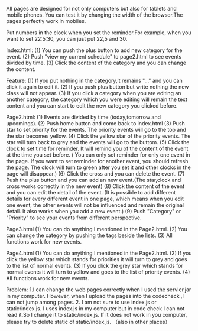 All pages are designed for not only computers but also for tablets and mobile phones.
You can test it by changing the width of the browser.The pages perfectly work in mobiles.

Put numbers in the clock when you set the reminder.For example, when you want to set 22:5:30, you can just put 22,5 and 30.

Index.html:
(1) You can push the plus button to add new category for the event.
(2) Push "view my current schedule" to page2.html to see events divided by time.
(3) Click the content of the category and you can change the content.

Feature:
(1) If you put nothing in the category,it remains "..." and you can click it again to 
edit it.
(2) If you push plus button but write nothing the new class will not appear. 
(3) If you click a category when you are editing an another category, the category which you were editing will remain the text content and you can start to edit the new category you clicked before.


Page2.html:
(1) Events are divided by time (today,tomorrow and upcomings).
(2) Push home button and come back to index.html
(3) Push star to set priority for the events. The priority events will go to the top
and the star becomes yellow.
(4) Click the yellow star of the priority events. The star will turn back to grey 
and the events will go to the buttom.
(5) Click the clock to set time for reminder. It will remind you of the content of the event at the time you set before. ( You can only set reminder for only one event in the page. If you want to set reminder for another event, you should refresh the page. The clock will turn to green after you set it and other clocks in the page will disappear.)
(6) Click the cross and you can delete the event.
(7) Push the plus button and you can add an new event.(The star,clock and cross works correctly in the new event)
(8) Click the content of the event and you can edit the detail of the event.
(It is possible to add different details for every different event in one page, which means when you edit one event, the other events will not be influenced and remain the original detail. It also works when you add a new event.)
(9) Push "Category" or "Priority" to see your events from different perspective.

Page3.html
(1) You can do anything I mentioned in the Page2.html. 
(2) You can change the category by pushing the tags beside the lists.
(3) All functions work for new events.

Page4.html
(1) You can do anything I mentioned in the Page2.html. 
(2) If you click the yellow star which stands for priorities it will turn to grey and goes to the list of normal events.
(3) If you click the grey star which stands for normal events it will turn to yellow and goes to the list of priority events.
(4) All functions work for new events.



Problem:
1.I can change the web pages correctly when I used the servier.jar in my computer. However, when I upload the pages into the codecheck ,I can not jump among pages.
2. I am not sure to use index.js or static/index.js. I uses index.js in my computer but in code check I can not read it.So I change it to static/index.js. If it does not work in you computer, please try to delete static of static/index.js. （also in other places）
